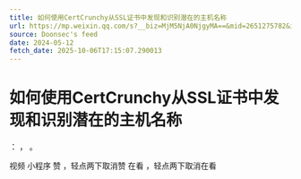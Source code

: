 ```yaml
---
title: 如何使用CertCrunchy从SSL证书中发现和识别潜在的主机名称
url: https://mp.weixin.qq.com/s?__biz=MjM5NjA0NjgyMA==&mid=2651275782&idx=4&sn=c3bc3aff8b08cf70c543f953de6db37f
source: Doonsec's feed
date: 2024-05-12
fetch_date: 2025-10-06T17:15:07.290013
---
```


# 如何使用CertCrunchy从SSL证书中发现和识别潜在的主机名称

：
，
。

视频
小程序
赞
，轻点两下取消赞
在看
，轻点两下取消在看